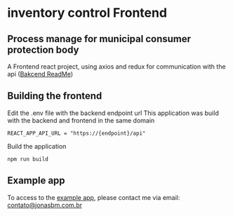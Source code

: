 # inventory control Frontend

## Process manage for municipal consumer protection body

A Frontend react project, using axios and redux for communication with the api ([Bakcend ReadMe](https://github.com/JonasBM/inventory_control/backend/README.md))

## Building the frontend

Edit the .env file with the backend endpoint url
This application was build with the backend and frontend in the same domain

```
REACT_APP_API_URL = "https://{endpoint}/api"
```

Build the application

```
npm run build
```

## Example app

To access to the [example app](https://procon.calculoengenharia.com.br/), please contact me via email: contato@jonasbm.com.br
